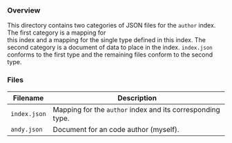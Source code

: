 ### Overview

This directory contains two categories of JSON files for the `author` index.  The first category is a mapping for  
this index and a mapping for the single type defined in this index.  The second category is a document of data to place 
in the index.  `index.json` conforms to the first type and the remaining files conform to the second type.

### Files

| Filename                     | Description                                                                           |
|------------------------------|---------------------------------------------------------------------------------------|
| `index.json`                 | Mapping for the `author` index and its corresponding type.                            |
| `andy.json`                  | Document for an code author (myself).                                                 |